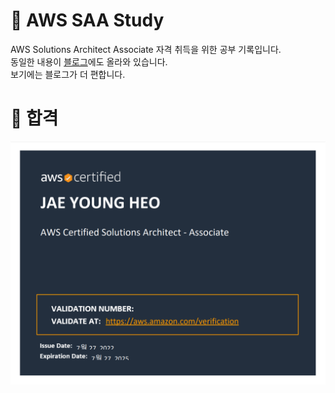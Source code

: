 # 🌻 AWS SAA Study
AWS Solutions Architect Associate 자격 취득을 위한 공부 기록입니다.<br>
동일한 내용이 [블로그](https://heoj10272.github.io/tag-aws/)에도 올라와 있습니다.<br>
보기에는 블로그가 더 편합니다.

# 🎉 합격 

![AWS Certified Solutions Architect - Associate certificate](/assets/img/AWS_Certified_Solutions_Architect_-_Associate_certificate.png)
